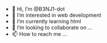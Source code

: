 - 👋 Hi, I’m @B3NJ1-dot
- 👀 I’m interested in web development
- 🌱 I’m currently learning html
- 💞️ I’m looking to collaborate on ...
- 📫 How to reach me ...

<!---
B3NJ1-dot/B3NJ1-dot is a ✨ special ✨ repository because its `README.md` (this file) appears on your GitHub profile.
You can click the Preview link to take a look at your changes.
--->
